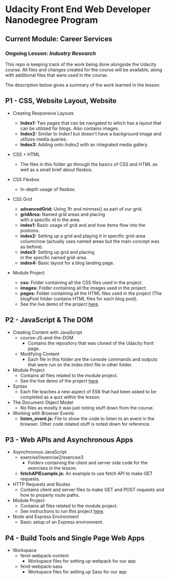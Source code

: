 # Udacity Front End Web Developer Nanodegree Program

## Current Module: **Career Services**

### Ongoing Lesson: *Industry Research*

This repo is keeping track of the work being done alongside the Udacity course. All files and changes created for the course will be available, along with additional files that were used in the course.

The description below gives a summary of the work learned in the lesson:

## P1 - CSS, Website Layout, Website

- Creating Responsive Layouts
  - **Index1:** Two pages that can be navigated to which has a layout that can be utilized for blogs. Also contains images.
  - **Index2:** Similar to *Index1* but doesn't have a background image and utilizes media queries.
  - **Index3:** Adding onto *Index2* with an integrated media gallery.
  
- CSS + HTML
  - The files in this folder go through the basics of CSS and HTML as well as a small brief about flexbox.
- CSS Flexbox
  - In-depth usage of flexbox.
- CSS Grid
  - **advancedGrid:** Using 1fr and minmax() as part of our grid.
  - **gridArea:** Named grid areas and placing <div> with a specific id in the area.
  - **index1:** Basic usage of grid and and how items flow into the postions.
  - **index2:** Setting up a grid and playing it in specific grid-area column/row (actually uses named areas but the main concept was as before).
  - **index3:** Setting up grid and placing <div> in the specific named grid-area.
  - **index4:** Basic layout for a blog landing page.
- Module Project
  - **css:** Folder containing all the CSS files used in the project.
  - **images:** Folder containing all the images used in the project.
  - **pages:** Folder containing all the HTML files used in the project (The blogPost folder contains HTML files for each blog post).
  - See the live demo of the project <a href="https://ranchestertalon.github.io/front-end-web-dev/P1%20-%20CSS,%20Website%20Layout,%20Website/Module%20Project/index.html">here</a>.

## P2 - JavaScript & The DOM

- Creating Content with JavaScript
  - course-JS-and-the-DOM
    - Contains the repository that was cloned of the Udacity front page.
  - Modifying Content
    - Each file in this folder are the console commands and outputs that were run on the index.html file in other folder.
- Module Project
  - Contains all files related to the module project.
  - See the live demo of the project <a href="https://ranchestertalon.github.io/front-end-web-dev/P2%20-%20JavaScript%20&%20The%20DOM/Module%20Project/index.html">here</a>.
- Syntax
  - Each file teaches a new aspect of ES6 that had been asked to be completed as a quiz within the lesson.
- The Document Object Model
  - No files as mostly it was just noting stuff down from the course.
- Working with Browser Events
  - **listen_event.js:** File to show the code to listen to an event in the browser. Other code related stuff is noted down for reference.

## P3 - Web APIs and Asynchronous Apps

- Asynchronous JavaScript
  - exercise1/exercise2/exercise3
    - Folders containing the client and server side code for the exercises in the lesson.
  - **fetchAPIExample.js:** An example to use fetch API to make GET requests.
- HTTP Requests and Routes
  - Contains client and server files to make GET and POST requests and how to properly route paths.
- Module Project
  - Contains all files related to the module project.
  - See instructions to run this project <a href="https://ranchestertalon.github.io/front-end-web-dev/P3%20-%20Web%20APIs%20and%20Asynchronous%20Apps/Module%20Project/weather-journal-app/README.md">here</a>.
- Node and Express Environment
  - Basic setup of an Express environment.

## P4 - Build Tools and Single Page Web Apps

- Workspace
  - fend-webpack-content
    - Workspace files for setting up webpack for our app
  - fend-webpack-sass
    - Workspace files for setting up Sass for our app